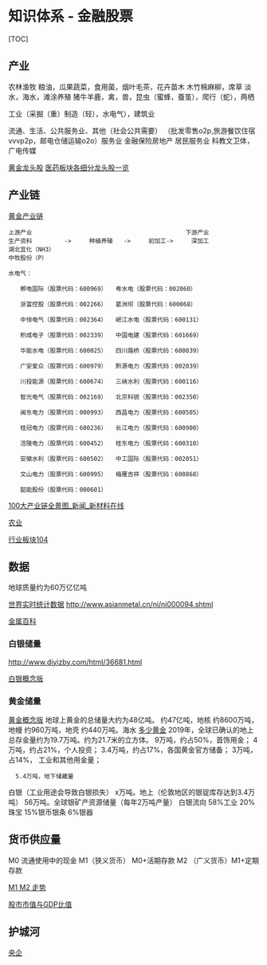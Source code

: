 
# 知识体系 - 金融股票

[TOC]

## 产业
农林渔牧
  粮油，瓜果蔬菜，食用菌，烟叶毛茶，花卉苗木
  木竹棉麻柳，席草
  淡水，海水，滩涂养殖
  猪牛羊鹿，禽，兽，昆虫（蜜蜂，蚕茧），爬行（蛇），两栖

工业（采掘（重）制造（轻），水电气），建筑业

流通、生活、公共服务业、其他（社会公共需要）
 （批发零售o2p,旅游餐饮住宿vvvp2p，邮电仓储运输o2o）服务业
  金融保险房地产 居民服务业
  科教文卫体，广电传媒

[黄金龙头股](http://stock.jrj.com.cn/concept/conceptdetail/conceptDetail_hj5.shtml)
[医药板块各细分龙头股一览](http://stock.jrj.com.cn/hotstock/2019/11/07074628363492.shtml)
## 产业链
[黄金产业链](http://industry.hexun.com/c248_62.shtml)
```
上游产业                                           下游产业
生产资料         ->     种植养殖   ->     初加工->     深加工
湖北宜化（NH3）
中牧股份（P）

水电气：

　　郴电国际（股票代码：600969）　　粤水电（股票代码：002060）

　　浙富控股（股票代码：002266）　　葛洲坝（股票代码：600068）

　　中恒电气（股票代码：002364）　　岷江水电（股票代码：600131）

　　积成电子（股票代码：002339）　　中国电建（股票代码：601669）

　　华能水电（股票代码：600025）　　四川路桥（股票代码：600039）

　　广安爱众（股票代码：600979）　　黔源电力（股票代码：002039）

　　川投能源（股票代码：600674）　　三峡水利（股票代码：600116）

　　智光电气（股票代码：002169）　　北京科锐（股票代码：002350）

　　闽东电力（股票代码：000993）　　西昌电力（股票代码：600505）

　　桂冠电力（股票代码：600236）　　长江电力（股票代码：600900）

　　涪陵电力（股票代码：600452）　　桂东电力（股票代码：600310）

　　安徽水利（股票代码：600502）　　中工国际（股票代码：002051）

　　文山电力（股票代码：600995）　　梅雁吉祥（股票代码：600868）

　　韶能股份（股票代码：000601）

```

[100大产业链全景图_新闻_新材料在线](http://www.xincailiao.com/news/news_detail.aspx?id=73937)

[农业](http://www.chinanews.com/stock/z/dnyssgs/)

[行业板块104](http://summary.jrj.com.cn/hybk/?q=cn|bk|17&n=hqa&c=l&o=pl,d&p=1104)

## 数据
地球质量约为60万亿亿吨

[世界实时统计数据](https://www.worldometers.info/cn/)
http://www.asianmetal.cn/ni/ni000094.shtml

[金属百科](http://baike.asianmetal.cn/metal/index.shtml)
### 白银储量
[](https://www.usgs.gov/centers/nmic/mineral-commodity-summaries)
http://www.diyizby.com/html/36681.html

[白银概念版](http://stock.jrj.com.cn/concept/conceptdetail/conceptDetail_by.shtml)
### 黄金储量
[黄金概念版](http://stock.jrj.com.cn/concept/conceptdetail/conceptDetail_hj5.shtml)
地球上黄金的总储量大约为48亿吨。 
      约47亿吨，地核
      约8600万吨，地幔
      约960万吨，地壳
      约440万吨。海水
[多少黄金](https://www.gold.org/cn/about-gold/gold-supply/gold-mining/how-much-gold)
2019年，全球已确认的地上总存金量约为19.7万吨。约为21.7米的立方体。
      9万吨，约占50%，首饰用金； 
      4万吨，约占21%，个人投资；
      3.4万吨，约占17%，各国黄金官方储备；
      3万吨，占14%， 工业和其他用金量；

      5.4万吨，地下储藏量

白银（工业用途会导致白银损失）
      x万吨。地上（伦敦地区的银锭库存达到3.4万吨）
      56万吨。全球银矿产资源储量（每年2万吨产量）
白银流向
      58%工业
      20%珠宝
      15%银币银条
      6%银器
## 货币供应量
M0            流通使用中的现金
M1（狭义货币） M0+活期存款
M2 （广义货币）M1+定期存款

[M1 M2 走势](https://www.legulegu.com/stockdata/m1m2)

[股市市值与GDP比值](http://www.xindaoyi.com/market-value-of-gdp/)

## 护城河
[央企](https://www.sohu.com/a/399039357_468723)